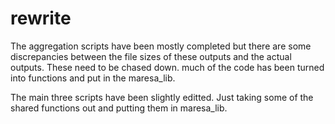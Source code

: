 rewrite
===

The aggregation scripts have been mostly completed but there are some discrepancies between the file sizes of these outputs and the actual outputs. These need to be chased down. much of the code has been turned into functions and put in the maresa_lib.

The main three scripts have been slightly editted. Just taking some of the shared functions out and putting them in maresa_lib.

